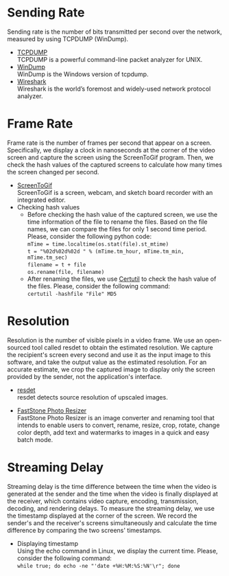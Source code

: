 # Sending Rate

Sending rate is the number of bits transmitted per second over the network, measured by using TCPDUMP (WinDump).

- [TCPDUMP](https://www.tcpdump.org/index.html)
<br/>TCPDUMP is a powerful command-line packet analyzer for UNIX.
- [WinDump](https://www.winpcap.org/windump)
<br/>WinDump is the Windows version of tcpdump.
- [Wireshark](https://www.wireshark.org/)
<br/>Wireshark is the world’s foremost and widely-used network protocol analyzer.

# Frame Rate

Frame rate is the number of frames per second that appear on a screen. Specifically, we display a clock in nanoseconds at the corner of the video screen and capture the screen using the ScreenToGif program. Then, we check the hash values of the captured screens to calculate how many times the screen changed per second.

- [ScreenToGif](https://www.screentogif.com/)
<br/>ScreenToGif is a screen, webcam, and sketch board recorder with an integrated editor.
- Checking hash values
  - Before checking the hash value of the captured screen, we use the time information of the file to rename the files. Based on the file names, we can compare the files for only 1 second time period. Please, consider the following python code:<br/>`mTime = time.localtime(os.stat(file).st_mtime)`<br/>`t = "%02d%02d%02d " % (mTime.tm_hour, mTime.tm_min, mTime.tm_sec)`<br/>`filename = t + file`<br/>`os.rename(file, filename)`
  - After renaming the files, we use [Certutil](https://docs.microsoft.com/en-us/previous-versions/windows/it-pro/windows-server-2012-R2-and-2012/cc732443(v=ws.11)?redirectedfrom=MSDN) to check the hash value of the files. Please, consider the following command:<br/>`certutil -hashfile "File" MD5`

# Resolution

Resolution is the number of visible pixels in a video frame. We use an open-sourced tool called resdet to obtain the estimated resolution. We capture the recipient's screen every second and use it as the input image to this software, and take the output value as the estimated resolution. For an accurate estimate, we crop the captured image to display only the screen provided by the sender, not the application's interface.

- [resdet](https://github.com/0x09/resdet)
<br/>resdet detects source resolution of upscaled images.

- [FastStone Photo Resizer](https://www.faststone.org/FSResizerDetail.htm)
<br/>FastStone Photo Resizer is an image converter and renaming tool that intends to enable users to convert, rename, resize, crop, rotate, change color depth, add text and watermarks to images in a quick and easy batch mode.


# Streaming Delay

Streaming delay is the time difference between the time when the video is generated at the sender and the time when the video is finally displayed at the receiver, which contains video capture, encoding, transmission, decoding, and rendering delays. To measure the streaming delay, we use the timestamp displayed at the corner of the screen. We record the sender's and the receiver's screens simultaneously and calculate the time difference by comparing the two screens' timestamps.

- Displaying timestamp
<br/>Using the echo command in Linux, we display the current time. Please, consider the following command: <br/>`while true; do echo -ne "'date +%H:%M:%S:%N'\r"; done`
